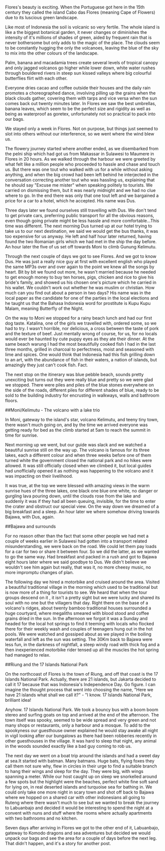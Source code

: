 Flores's beauty is exciting. When the Portuguese got here in the 15th century they called the island Cabo das Flores (meaning Cape of Flowers) due to its luscious green landscape. 

Like most of Indonesia the soil is volcanic so very fertile. The whole island is like a the biggest botanical garden, it never changes or diminishes the intensity of it's millions of shades of green, aided by frequent rain that is never bothersome but only adds to the magic of the place. The clouds seem to be constantly hugging the only the volcanoes, leaving the blue of the sky to mix into the other colours of the landscape.

Palm, banana and macadamia trees create several levels of tropical canopy and only jagged volcanos go higher while lower down, white water rushes through bouldered rivers in steep sun kissed valleys where big colourful butterflies flirt with each other.

Everyone dries cacao and coffee outside their houses and the daily rain promotes a choreographed dance, involving pilling up the grains when the black clouds gather, covering them with tarps and vice versa when the sun comes back out twenty minutes later. In Flores we saw the best umbrellas, banana leaves, which seem to be the perfect size and rigidity as well as being as waterproof as goretex, unfortunately not so practical to pack into our bags.

We stayed only a week in Flores. Not on purpose, but things just seemed to slot into others without our interference, so we went where the wind blew us.

The flowery journey started where another ended, as we disembarked from the pelni ship which had got us from Makassar in Sulawesi to Maumere in Flores in 20 hours. As we walked through the harbour we were greeted by what felt like a million people who proceeded to hassle and chase and touch us. But there was one tout who walked with us for a while without asking anything, and when the big crowd had been left behind he interjected in the conversation correcting another tout who was hassling us, explaining that he should say "Excuse me mister" when speaking politely to tourists. We carried on dismissing them, but it was nearly midnight and we had no clue where to go. In the end there was only that one tout left and we bargained a price for a car to a hotel, which he accepted. His name was Dus.

Three days later we found ourselves still travelling with Dus. We don't tend to get private cars, preferring public transport for all the obvious reasons, even though going private might be less hassle and more comfortable...This time was different. The next morning Dus turned up at our hotel trying to take us to our next destination, we said we would get the bus thanks, it was too expensive for us anyway. He left and half hour later returned, having found the two Romanian girls which we had met in the ship the day before. An hour later the five of us set off towards Moni to climb Gunung Kelimutu. 

Through the next couple of days we got to see Flores. And we got to know Dus. He was just a really nice guy at first with excellent english who played the same MP3s over and over again to the point we knew all the songs by heart. Bit by bit we found out more, he wasn't married because he needed to get enough money to buy ten horses, pigs, chicken and rice to give his bride's family, and showed us his chosen one's picture which he carried in his wallet. We couldn't work out whether he was muslim or christian. How much can you find out about a person in two days? His name was in the local paper as the candidate for one of the parties in the local elections and he taught us that the Bahasa Indonesia word for prostitute is Kupu Kupu Malam, meaning Butterfly of the Night.

On the way to Moni we stopped for a rainy beach lunch and had our first dog taste. Katalina, one of the girls we travelled with, ordered some, so we had to try. I wasn't horrible, nor delicious, a cross between the taste of pork and the texture of beef. Just mentally wrong of course, for us, for no locals would ever be haunted by cute puppy eyes as they ate their dinner. At the same beach warung I had the most beautifully cooked fish I had in the last three months, grilled in charcoal to perfectness, moist and seasoned with lime and spices. One would think that Indonesia had this fish grilling down to an art, with the abundance of fish in their waters, a nation of islands, but amazingly they just can't cook fish. Fact. 

The next stop on the itinerary was blue pebble beach, sounds pretty unexciting but turns out they were really blue and pretty so we were glad we stopped. There were piles and piles of the blue stones everywhere on the side of the roads, different piles for different shades of blue, ready to be sold to the building industry for encrusting in walkways, walls and bathroom floors.

##Moni/Kelimutu - The volcano with a lake trio

In Moni, gateway to the island's star, volcano Kelimutu, and teeny tiny town, there wasn't much going on, and by the time we arrived everyone was getting ready for bed as the climb started at 5am to reach the summit in time for sunrise.

Next morning up we went, but our guide was slack and we watched a beautiful sunrise still on the way up. The volcano is famous for its three lakes, each a different colour and when three weeks before one of them turned white the government closed the national park and no hikes were allowed. It was still officially closed when we climbed it, but local guides had unofficially opened it as nothing was happening to the volcano and it was impacting on their livelihood. 

It was true, at the top we were blessed with amazing views in the warm sunrise hues of the three lakes, one black one blue one white, no danger or gurgling lava pouring down, until the clouds rose from the lake and suddenly it was if they had all been queuing, invisible, for the time to enter the crater and obstruct our special view. On the way down we dreamed of a big breakfast and a sleep. An hour later we where somehow driving towards Bajawa, with Dus, again.

##Bajawa and surrounds

For no reason other than the fact that some other people we had met a couple of weeks earlier in Sulawesi had gotten into a transport related misunderstanding, we were back on the road. We could let them pay loads for a car for two or share it between four. So we did the latter, as we wanted to go the same way. Had breakfast and packed in a rush and got to Bajawa eight hours later where we said goodbye to Dus. We didn't believe we wouldn't see him again but really, that was it, no more cheesy music, no more impromptu changes of plan. 

The following day we hired a motorbike and cruised around the area.
Visited a beautiful traditional village in the morning which used to be traditional but is now more of a thing for tourists to see. We heard that when the tour groups descend on it , it isn't a pretty sight but we were lucky and shared its soul with no one but the villagers that day. Right there on the base of a volcano's ridges, about twenty bamboo traditional houses surrounded a huge courtyard, where megaliths smeared with blood stood and coffee grains dried in the sun. In the afternoon we forgot it was a Sunday and headed for the local hot springs to find it teeming with locals who flocked there for their weekly wash and couples of teenagers hung out in the hot pools. We were watched and gossiped about as we played in the boiling waterfall and left as the sun was setting.  The 30Km back to Bajawa were less fun, in the darkness of nightfall, a steep windy road with thick fog and a then inexperienced motorbike rider tensed up all the muscles the hot spring had managed to relax.

 ##Riung and the 17 Islands National Park

On the northcoast of Flores is the town of Riung, and off that coast is the 17 Islands National Park. Actually, there are 21 islands, but Jakarta decided to call it 17 because that was Indonesia's Independence Day. Go figure. I can imagine the thought process that went into choosing the name, "Here we have 21 islands what shall we call it?" - "I know. 17 Islands National Park, brilliant idea!

Anyhow. 17 Islands National Park. We took a bouncy bus with a boom boom stereo and surfing goats on top and arrived at the end of the afternoon. The town itself was spooky, seemed to be wide spread and very green and not many shops or restaurants, only a harbour and a mosque. To add to the spookyness our guesthouse owner explained he would stay awake all night in vigil looking after our bungalows as there had been robberies recently in other guesthouses in the village. It was hard to sleep that night, any animal in the woods sounded exactly like a bad guy coming to rob us.

The next day we went on a boat trip around the islands and had a sweet day at sea.It started with batman. Many batmans. Huge bats, flying foxes they call them not sure why, flew in circles in their urge to find a suitable branch to hang their wings and sleep for the day. They were big, with wings spanning a meter. While our host caught up on sleep we snorkelled around a few spots but the highlight were the beaches, perfect white fine soft sand for lying on, in real deserted islands and turquoise sea for bathing in. We could only take one more night in scary town and shot off back to Bajawa where we hopped on a shared car with other indonesians all going to Ruteng where there wasn't much to see but we wanted to break the journey to Labuanbajo and decided it would be interesting to spend the night at a convent with nuns and stuff where the rooms where actually apartments with two bathrooms and no kitchen.

Seven days after arriving in Flores we got to the other end of it, Labuanbajo, gateway to Komodo dragons and sea adventures but decided we would unpack our bags and see the area for a couple of days before the next leg. That didn't happen, and it's a story for another post.